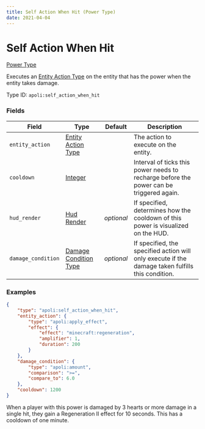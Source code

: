 ```yaml
---
title: Self Action When Hit (Power Type)
date: 2021-04-04
---
```


# Self Action When Hit

[Power Type](../power_types.md)

Executes an [Entity Action Type](../entity_action_types.md) on the entity that has the power when the entity takes damage.

Type ID: `apoli:self_action_when_hit`

### Fields

Field  | Type | Default | Description
-------|------|---------|------------
`entity_action` | [Entity Action Type](../entity_action_types.md) | | The action to execute on the entity.
`cooldown` | [Integer](../data_types/integer.md) | | Interval of ticks this power needs to recharge before the power can be triggered again.
`hud_render` | [Hud Render](../data_types/hud_render.md) | _optional_ | If specified, determines how the cooldown of this power is visualized on the HUD.
`damage_condition` | [Damage Condition Type](../damage_condition_types.md) | _optional_ | If specified, the specified action will only execute if the damage taken fulfills this condition.

### Examples

```json
{
	"type": "apoli:self_action_when_hit",
	"entity_action": {
		"type": "apoli:apply_effect",
		"effect": {
			"effect": "minecraft:regeneration",
			"amplifier": 1,
			"duration": 200
		}
	},
	"damage_condition": {
		"type": "apoli:amount",
		"comparison": ">=",
		"compare_to": 6.0
	},
	"cooldown": 1200
}
```

When a player with this power is damaged by 3 hearts or more damage in a single hit, they gain a Regeneration II effect for 10 seconds. This has a cooldown of one minute.
